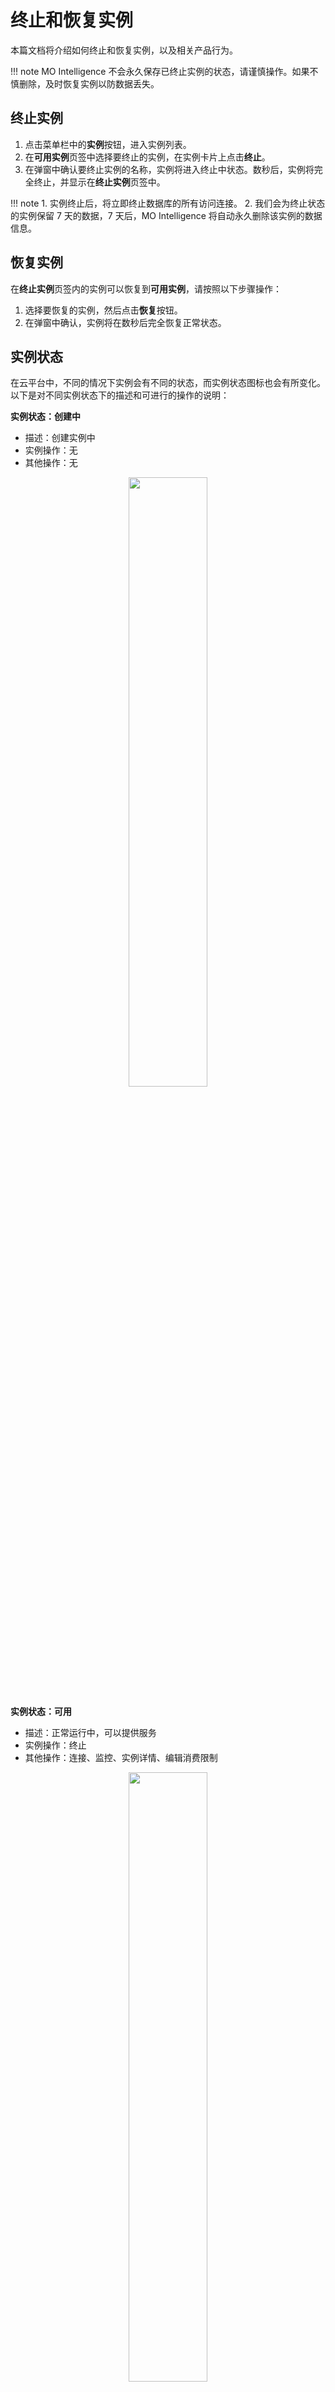 # 终止和恢复实例

本篇文档将介绍如何终止和恢复实例，以及相关产品行为。

!!! note
    MO Intelligence 不会永久保存已终止实例的状态，请谨慎操作。如果不慎删除，及时恢复实例以防数据丢失。

## 终止实例

1. 点击菜单栏中的**实例**按钮，进入实例列表。
2. 在**可用实例**页签中选择要终止的实例，在实例卡片上点击**终止**。
3. 在弹窗中确认要终止实例的名称，实例将进入终止中状态。数秒后，实例将完全终止，并显示在**终止实例**页签中。

!!! note
     1. 实例终止后，将立即终止数据库的所有访问连接。
     2. 我们会为终止状态的实例保留 7 天的数据，7 天后，MO Intelligence 将自动永久删除该实例的数据信息。

## 恢复实例

在**终止实例**页签内的实例可以恢复到**可用实例**，请按照以下步骤操作：

1. 选择要恢复的实例，然后点击**恢复**按钮。
2. 在弹窗中确认，实例将在数秒后完全恢复正常状态。

## 实例状态

在云平台中，不同的情况下实例会有不同的状态，而实例状态图标也会有所变化。以下是对不同实例状态下的描述和可进行的操作的说明：

**实例状态：创建中**

  - 描述：创建实例中
  - 实例操作：无
  - 其他操作：无

<div align="center">
<img src=https://community-shared-data-1308875761.cos.ap-beijing.myqcloud.com/artwork/mocdocs/instance-mgmt/create.png width=50% heigth=50%/>
</div>

**实例状态：可用**

  - 描述：正常运行中，可以提供服务
  - 实例操作：终止
  - 其他操作：连接、监控、实例详情、编辑消费限制

<div align="center">
<img src=https://community-shared-data-1308875761.cos.ap-beijing.myqcloud.com/artwork/mocdocs/instance-mgmt/active.png width=50% heigth=50%/>
</div>

**实例状态：限制**

  - 描述：在以下情况实例会呈现限制状态：
      - 免费实例的 cu 或存储已用完，服务不可用，下月可用，推荐转生产实例。
      - 生产实例消费已达限额且未开启服务保持，服务不可用。
      - 生产实例消费已达限额且开启服务保持，服务保持低速运行。
      - 账户余额不足，生产实例产生欠费情况，服务不可用。
  - 实例操作：终止
  - 其他操作：连接（仅在生产实例消费已达限额且开启服务保持时可操作），监控、实例详情、编辑限制

<div align="center">
<img src=https://community-shared-data-1308875761.cos.ap-beijing.myqcloud.com/artwork/mocdocs/instance-mgmt/limit.png width=50% heigth=50%/>
</div>

**实例状态：无效**

  - 描述：实例状态异常，无法提供完整服务
  - 实例操作：终止
  - 其他操作：监控、实例详情、编辑限制

<div align="center">
<img src=https://community-shared-data-1308875761.cos.ap-beijing.myqcloud.com/artwork/mocdocs/instance-mgmt/inactive.png width=50% heigth=50%/>
</div>

**实例状态：终止中**

  - 描述：实例终止中
  - 实例操作：无
  - 其他操作：监控

<div align="center">
<img src=https://community-shared-data-1308875761.cos.ap-beijing.myqcloud.com/artwork/mocdocs/instance-mgmt/terminating.png width=50% heigth=50%/>
</div>

**实例状态：已终止**

  - 描述：实例终止
  - 实例操作：恢复
  - 其他操作：无

<div align="center">
<img src=https://community-shared-data-1308875761.cos.ap-beijing.myqcloud.com/artwork/mocdocs/instance-mgmt/termination.png width=50% heigth=50%/>
</div>

**实例状态：恢复中**

  - 描述：实例恢复中
  - 实例操作：无
  - 其他操作：无

<div align="center">
<img src=https://community-shared-data-1308875761.cos.ap-beijing.myqcloud.com/artwork/mocdocs/instance-mgmt/recoving.png width=50% heigth=50%/>
</div>

希望这些操作指南能够帮助您更好地管理和恢复 MatrixOne 实例。如有任何疑问或需要进一步的帮助，请继续查看我们的文档或联系支持团队。
